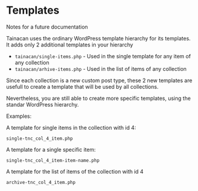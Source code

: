 # Templates

Notes for a future documentation

Tainacan uses the ordinary WordPress template hierarchy for its templates. It adds only 2 additional templates in your hierarchy

* `tainacan/single-items.php` - Used in the single template for any item of any collection
* `tainacan/arhive-items.php` - Used in the list of items of any collection

Since each collection is a new custom post type, these 2 new templates are usefull to create a template that will be used by all collections.

Nevertheless, you are still able to create more specific templates, using the standar WordPress hierarchy.

Examples:

A template for single items in the collection with id 4:

`single-tnc_col_4_item.php`

A template for a single specific item:

`single-tnc_col_4_item-item-name.php`

A template for the list of items of the collection with id 4

`archive-tnc_col_4_item.php`
